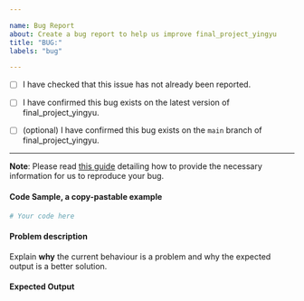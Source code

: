 ```yaml
---

name: Bug Report
about: Create a bug report to help us improve final_project_yingyu
title: "BUG:"
labels: "bug"

---
```


- [ ] I have checked that this issue has not already been reported.

- [ ] I have confirmed this bug exists on the latest version of final_project_yingyu.

- [ ] (optional) I have confirmed this bug exists on the `main` branch of final_project_yingyu.

---

**Note**: Please read [this
guide](https://matthewrocklin.com/blog/work/2018/02/28/minimal-bug-reports) detailing
how to provide the necessary information for us to reproduce your bug.

#### Code Sample, a copy-pastable example

```python
# Your code here
```

#### Problem description

Explain **why** the current behaviour is a problem and why the expected output is a
better solution.

#### Expected Output
